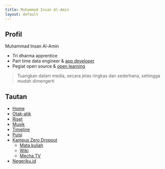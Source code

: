 ```yaml
---
title: Muhammad Insan Al-Amin
layout: default
---
```


## Profil
Muhammad Insan Al-Amin
- Tri dharma apprentice
- Part time data engineer & [app developer](https://negeriku.id)
- Pegiat open source & [open learning](https://mecha.id)

> Tuangkan dalam media, secara jelas ringkas dan sederhana, sehingga mudah dimengerti 

## Tautan
- [Home](https://insanalamin.github.io)
- [Otak-atik](/skill)
- [Riset](/riset)
- [Musik](/musik)
- [Timeline](/timeline)
- [Puisi](/puisi)
- [Kampus Zero Dropout](https://mecha.id)
  - [Mata kuliah](https://mechaid.github.io/course-materials/)
  - [Wiki](https://mechaid.github.io/wiki/)
  - [Mecha TV](https://www.youtube.com/channel/UCAHKfmOwqZrShZ3SPhReqtg)
- [Negeriku.id](https://negeriku.id)
